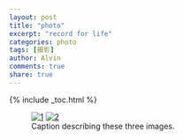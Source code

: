 ```yaml
---
layout: post
title: "photo"
excerpt: "record for life"
categories: photo
tags: [摄影]
author: Alvin
comments: true
share: true
---
```

{% include _toc.html %}

<figure class="half">
<a href="{{ site.url }}/images/so-simple-sample-image-1.jpg" title="first"><img src="{{ site.url }}/images/so-simple-sample-image-1.jpg" alt="1"></a>
<a href="{{ site.url }}/images/so-simple-sample-image-2.jpg" title="second"><img src="{{ site.url }}/images/so-simple-sample-image-2.jpg" alt="2"></a>

<figcaption>Caption describing these three images.</figcaption>
</figure>
&nbsp;   
&nbsp;  

<!-- 多说评论框 start -->
<div class="ds-thread" data-thread-key="photo" data-title="photo" ></div>
<!-- 多说评论框 end -->
<!-- 多说公共JS代码 start (一个网页只需插入一次) -->
<script type="text/javascript">
var duoshuoQuery = {short_name:"goaheadalvin"};
(function() {
var ds = document.createElement('script');
ds.type = 'text/javascript';ds.async = true;
ds.src = (document.location.protocol == 'https:' ? 'https:' : 'http:') + '//static.duoshuo.com/embed.js';
ds.charset = 'UTF-8';
(document.getElementsByTagName('head')[0] 
|| document.getElementsByTagName('body')[0]).appendChild(ds);
})();
</script>
<!-- 多说公共JS代码 end -->